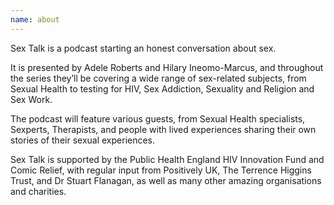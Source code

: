 ```yaml
---
name: about
---
```

Sex Talk is a podcast starting an honest conversation about sex.

It is presented by Adele Roberts and Hilary Ineomo-Marcus, and throughout the series they’ll be covering a wide range of sex-related subjects, from Sexual Health to testing for HIV, Sex Addiction, Sexuality and Religion and Sex Work.

The podcast will feature various guests, from Sexual Health specialists, Sexperts, Therapists, and people with lived experiences sharing their own stories of their sexual experiences.

Sex Talk is supported by the Public Health England HIV Innovation Fund and Comic Relief, with regular input from Positively UK, The Terrence Higgins Trust, and Dr Stuart Flanagan, as well as many other amazing organisations and charities.